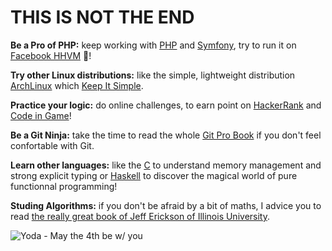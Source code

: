 # THIS IS NOT THE END

**Be a Pro of PHP:** keep working with [PHP](https://github.com/simplonco/php-training) and [Symfony](https://github.com/simplonco/symfony-training), try to run it on [Facebook HHVM](http://hhvm.com/) :elephant:!

**Try other Linux distributions:** like the simple, lightweight distribution [ArchLinux](https://www.archlinux.org/) which [Keep It Simple](https://en.wikipedia.org/wiki/KISS_principle).

**Practice your logic:** do online challenges, to earn point on [HackerRank](https://www.hackerrank.com) and [Code in Game](https://www.codingame.com)!

**Be a Git Ninja:** take the time to read the whole [Git Pro Book](http://git-scm.com/book) if you don't feel confortable with Git.

**Learn other languages:** like the [C](https://learncodethehardway.org/c/) to understand memory management and strong explicit typing or [Haskell](http://learnyouahaskell.com/) to discover the magical world of pure functionnal programming!

**Studing Algorithms:** if you don't be afraid by a bit of maths, I advice you to read [the really great book of Jeff Erickson of Illinois University](http://jeffe.cs.illinois.edu/teaching/algorithms/).

![Yoda - May the 4th be w/ you](http://i0.kym-cdn.com/photos/images/facebook/000/747/556/27a.jpg)
